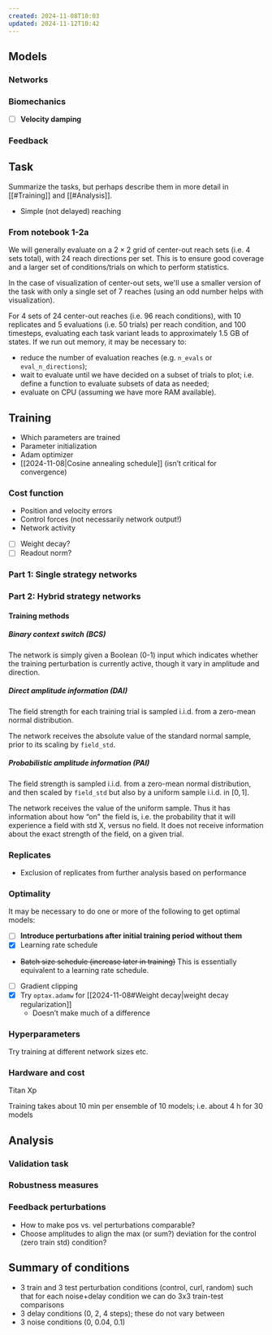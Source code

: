 ```yaml
---
created: 2024-11-08T10:03
updated: 2024-11-12T10:42
---
```


## Models

### Networks

### Biomechanics

- [ ] **Velocity damping**

### Feedback

## Task

Summarize the tasks, but perhaps describe them in more detail in [[#Training]] and [[#Analysis]].

- Simple (not delayed) reaching 

### From notebook 1-2a

We will generally evaluate on a $2\times2$ grid of center-out reach sets (i.e. 4 sets total), with 24 reach directions per set. This is to ensure good coverage and a larger set of conditions/trials on which to perform statistics.

In the case of visualization of center-out sets, we'll use a smaller version of the task with only a single set of 7 reaches (using an odd number helps with visualization).

For 4 sets of 24 center-out reaches (i.e. 96 reach conditions), with 10 replicates and 5 evaluations (i.e. 50 trials) per reach condition, and 100 timesteps, evaluating each task variant leads to approximately 1.5 GB of states. If we run out memory, it may be necessary to:

- reduce the number of evaluation reaches (e.g. `n_evals` or `eval_n_directions`);
- wait to evaluate until we have decided on a subset of trials to plot; i.e. define a function to evaluate subsets of data as needed;
- evaluate on CPU (assuming we have more RAM available).

## Training

- Which parameters are trained
- Parameter initialization
- Adam optimizer
- [[2024-11-08|Cosine annealing schedule]] (isn’t critical for convergence)
### Cost function

- Position and velocity errors
- Control forces (not necessarily network output!)
- Network activity
- [ ] Weight decay?
- [ ] Readout norm?

### Part 1: Single strategy networks

### Part 2: Hybrid strategy networks

#### Training methods

##### Binary context switch (BCS)

The network is simply given a Boolean (0-1) input which indicates whether the training perturbation is currently active, though it vary in amplitude and direction.

##### Direct amplitude information (DAI)

The field strength for each training trial is sampled i.i.d. from a zero-mean normal distribution.

The network receives the absolute value of the standard normal sample, prior to its scaling by `field_std`.

##### Probabilistic amplitude information (PAI)

The field strength is sampled i.i.d. from a zero-mean normal distribution, and then scaled by `field_std` but also by a uniform sample i.i.d. in $[0, 1]$.

The network receives the value of the uniform sample. Thus it has information about how “on" the field is, i.e. the probability that it will experience a field with std X, versus no field. It does not receive information about the exact strength of the field, on a given trial.

### Replicates

- Exclusion of replicates from further analysis based on performance

### Optimality 

It may be necessary to do one or more of the following to get optimal models:

- [ ] **Introduce perturbations after initial training period without them**
- [x] Learning rate schedule
- ~~Batch size schedule (increase later in training)~~ This is essentially equivalent to a learning rate schedule.
- [ ] Gradient clipping
- [x] Try `optax.adamw` for [[2024-11-08#Weight decay|weight decay regularization]]
	- Doesn’t make much of a difference

### Hyperparameters

Try training at different network sizes etc.

### Hardware and cost

Titan Xp

Training takes about 10 min per ensemble of 10 models; i.e. about 4 h for 30 models

## Analysis

### Validation task

### Robustness measures

### Feedback perturbations

- How to make pos vs. vel perturbations comparable?
- Choose amplitudes to align the max (or sum?) deviation for the control (zero train std) condition?

## Summary of conditions

- 3 train and 3 test perturbation conditions (control, curl, random) such that for each noise+delay condition we can do 3x3 train-test comparisons
- 3 delay conditions (0, 2, 4 steps); these do not vary between 
- 3 noise conditions (0, 0.04, 0.1)